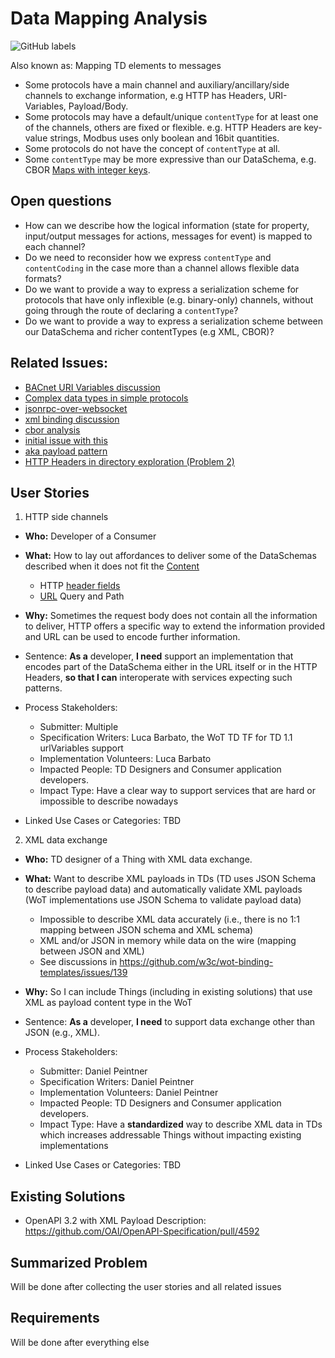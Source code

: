 # Data Mapping Analysis

![GitHub labels](https://img.shields.io/github/labels/w3c/wot-thing-description/data%20mapping)

Also known as: Mapping TD elements to messages

- Some protocols have a main channel and auxiliary/ancillary/side channels to exchange information, e.g HTTP has Headers, URI-Variables, Payload/Body.
- Some protocols may have a default/unique `contentType` for at least one of the channels, others are fixed or flexible. e.g. HTTP Headers are key-value strings, Modbus uses only boolean and 16bit quantities.
- Some protocols do not have the concept of `contentType` at all.
- Some `contentType` may be more expressive than our DataSchema, e.g. CBOR [Maps with integer keys](https://www.rfc-editor.org/rfc/rfc8949.html#map-keys).

## Open questions

- How can we describe how the logical information (state for property, input/output messages for actions, messages for event) is mapped to each channel?
- Do we need to reconsider how we express `contentType` and `contentCoding` in the case more than a channel allows flexible data formats?
- Do we want to provide a way to express a serialization scheme for protocols that have only inflexible (e.g. binary-only) channels, without going through the route of declaring a `contentType`?
- Do we want to provide a way to express a serialization scheme between our DataSchema and richer contentTypes (e.g XML, CBOR)?

## Related Issues:

- [BACnet URI Variables discussion](https://github.com/w3c/wot-binding-templates/issues/302)
- [Complex data types in simple protocols](https://github.com/w3c/wot-thing-description/issues/1936)
- [jsonrpc-over-websocket](https://github.com/w3c/wot-binding-templates/issues/125)
- [xml binding discussion](https://github.com/w3c/wot-binding-templates/issues/139)
- [cbor analysis](https://github.com/w3c/wot-binding-templates/issues/8)
- [initial issue with this](https://github.com/w3c/wot-binding-templates/issues/219)
- [aka payload pattern](https://github.com/w3c/wot-thing-description/issues/1217)
- [HTTP Headers in directory exploration (Problem 2)](https://github.com/eclipse-thingweb/node-wot/issues/1221)

## User Stories

1. HTTP side channels

- **Who:** Developer of a Consumer
- **What:** How to lay out affordances to deliver some of the DataSchemas described when it does not fit the [Content](https://www.rfc-editor.org/rfc/rfc9110.html#name-content)
  - HTTP [header fields](https://www.rfc-editor.org/rfc/rfc9110.html#name-header-fields)
  - [URL](https://www.rfc-editor.org/rfc/rfc3986) Query and Path
- **Why:** Sometimes the request body does not contain all the information to deliver, HTTP offers a specific way to extend the information provided and URL can be used to encode further information.

- Sentence: **As a** developer, **I need** support an implementation that encodes part of the DataSchema either in the URL itself or in the HTTP Headers, **so that I can** interoperate with services expecting such patterns.
- Process Stakeholders:
  - Submitter: Multiple
  - Specification Writers: Luca Barbato, the WoT TD TF for TD 1.1 urlVariables support
  - Implementation Volunteers: Luca Barbato
  - Impacted People: TD Designers and Consumer application developers.
  - Impact Type: Have a clear way to support services that are hard or impossible to describe nowadays
- Linked Use Cases or Categories: TBD

2. XML data exchange

- **Who:** TD designer of a Thing with XML data exchange.
- **What:** Want to describe XML payloads in TDs (TD uses JSON Schema to describe payload data) and automatically validate XML payloads (WoT implementations use JSON Schema to validate payload data)
  - Impossible to describe XML data accurately (i.e., there is no 1:1 mapping between JSON schema and XML schema)
  - XML and/or JSON in memory while data on the wire (mapping between JSON and XML)
  - See discussions in https://github.com/w3c/wot-binding-templates/issues/139
- **Why:** So I can include Things (including in existing solutions) that use XML as payload content type in the WoT

- Sentence: **As a** developer, **I need** to support data exchange other than JSON (e.g., XML).
- Process Stakeholders:
  - Submitter: Daniel Peintner
  - Specification Writers: Daniel Peintner
  - Implementation Volunteers: Daniel Peintner
  - Impacted People: TD Designers and Consumer application developers.
  - Impact Type: Have a **standardized** way to describe XML data in TDs which increases addressable Things without impacting existing implementations
- Linked Use Cases or Categories: TBD

## Existing Solutions

- OpenAPI 3.2 with XML Payload Description: https://github.com/OAI/OpenAPI-Specification/pull/4592

## Summarized Problem

Will be done after collecting the user stories and all related issues

## Requirements

Will be done after everything else
